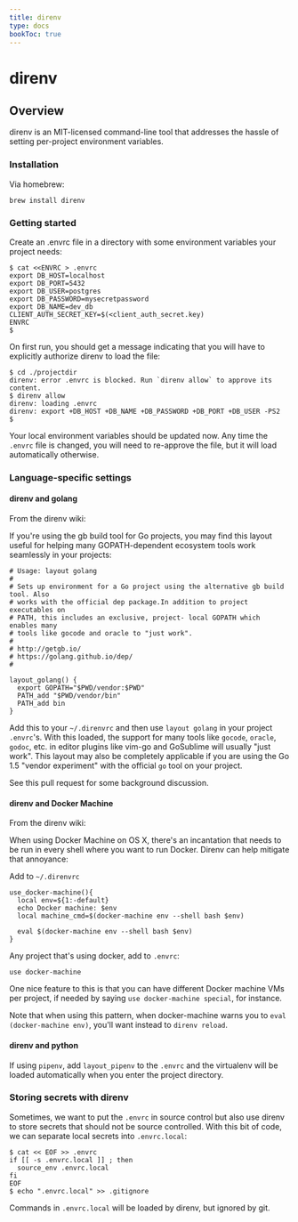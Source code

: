 ```yaml
---
title: direnv
type: docs
bookToc: true
---
```

# direnv
## Overview
direnv is an MIT-licensed command-line tool that addresses the hassle of setting per-project environment variables.

### Installation
Via homebrew:

```
brew install direnv
```

### Getting started
Create an .envrc file in a directory with some environment variables your project needs:

```
$ cat <<ENVRC > .envrc
export DB_HOST=localhost
export DB_PORT=5432
export DB_USER=postgres
export DB_PASSWORD=mysecretpassword
export DB_NAME=dev_db
CLIENT_AUTH_SECRET_KEY=$(<client_auth_secret.key)
ENVRC
$
```

On first run, you should get a message indicating that you will have to explicitly authorize direnv to load the file:

```
$ cd ./projectdir
direnv: error .envrc is blocked. Run `direnv allow` to approve its content.
$ direnv allow
direnv: loading .envrc
direnv: export +DB_HOST +DB_NAME +DB_PASSWORD +DB_PORT +DB_USER -PS2
$
```

Your local environment variables should be updated now. Any time the ```.envrc``` file is changed, you will need to re-approve the file, but it will load automatically otherwise.

### Language-specific settings
#### direnv and golang
From the direnv wiki:

If you're using the gb build tool for Go projects, you may find this layout useful for helping many GOPATH-dependent ecosystem tools work seamlessly in your projects:

```
# Usage: layout golang
#
# Sets up environment for a Go project using the alternative gb build tool. Also
# works with the official dep package.In addition to project executables on
# PATH, this includes an exclusive, project- local GOPATH which enables many
# tools like gocode and oracle to "just work".
#
# http://getgb.io/
# https://golang.github.io/dep/
#

layout_golang() {
  export GOPATH="$PWD/vendor:$PWD"
  PATH_add "$PWD/vendor/bin"
  PATH_add bin
}
```

Add this to your ```~/.direnvrc``` and then use ```layout golang``` in your project ```.envrc```'s. With this loaded, the support for many tools like ```gocode```, ```oracle```, ```godoc```, etc. in editor plugins like vim-go and GoSublime will usually "just work". This layout may also be completely applicable if you are using the Go 1.5 "vendor experiment" with the official ```go``` tool on your project.

See this pull request for some background discussion.

#### direnv and Docker Machine
From the direnv wiki:

When using Docker Machine on OS X, there's an incantation that needs to be run in every shell where you want to run Docker. Direnv can help mitigate that annoyance:

Add to ```~/.direnvrc```

```
use_docker-machine(){
  local env=${1:-default}
  echo Docker machine: $env
  local machine_cmd=$(docker-machine env --shell bash $env)

  eval $(docker-machine env --shell bash $env)
}
```

Any project that's using docker, add to ```.envrc```:

```
use docker-machine
```

One nice feature to this is that you can have different Docker machine VMs per project, if needed by saying ```use docker-machine special```, for instance.

Note that when using this pattern, when docker-machine warns you to ```eval (docker-machine env)```, you'll want instead to ```direnv reload```.

#### direnv and python
If using ```pipenv```, add ```layout_pipenv``` to the ```.envrc``` and the virtualenv will be loaded automatically when you enter the project directory.

### Storing secrets with direnv
Sometimes, we want to put the ```.envrc``` in source control but also use direnv to store secrets that should not be source controlled. With this bit of code, we can separate local secrets into ```.envrc.local```:

```
$ cat << EOF >> .envrc
if [[ -s .envrc.local ]] ; then
  source_env .envrc.local
fi
EOF
$ echo ".envrc.local" >> .gitignore
```

Commands in ```.envrc.local``` will be loaded by direnv, but ignored by git.
